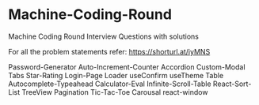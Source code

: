 # Machine-Coding-Round
Machine Coding Round Interview Questions with solutions

For all the problem statements refer: https://shorturl.at/iyMNS


Password-Generator
Auto-Increment-Counter
Accordion
Custom-Modal
Tabs
Star-Rating
Login-Page
Loader
useConfirm
useTheme
Table
Autocomplete-Typeahead
Calculator-Eval
Infinite-Scroll-Table
React-Sort-List
TreeView
Pagination
Tic-Tac-Toe
Carousal
react-window
